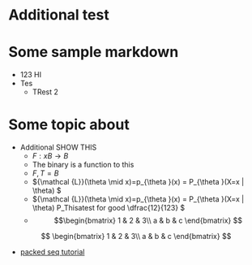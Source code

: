 # Additional test
# Some sample markdown
* 123 HI
* Tes
  * TRest 2

# Some topic about
* Additional SHOW THIS
  * $F: xB \rightarrow B$
  * The binary is a function to this
  * ${F,T} = B$
  * ${\mathcal {L}}(\theta \mid x)=p_{\theta }(x) = P_{\theta }(X=x | \theta) $
  * ${\mathcal {L}}(\theta \mid x)=p_{\theta }(x) = P_{\theta }(X=x | \theta) P_Thisatest for good \dfrac{12}{123} $
  * $$\begin{bmatrix} 1 & 2 & 3\\ a & b & c \end{bmatrix} $$

$$
\begin{bmatrix} 
1 & 2 & 3\\ 
a & b & c 
\end{bmatrix} 
$$

* [packed seq tutorial](https://gist.github.com/HarshTrivedi/f4e7293e941b17d19058f6fb90ab0fec)
